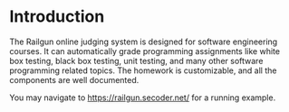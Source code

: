 # Introduction

The Railgun online judging system is designed for software engineering courses.  It can automatically grade programming assignments like white box testing, black box testing, unit testing, and many other software programming related topics.  The homework is customizable, and all the components are well documented.

You may navigate to https://railgun.secoder.net/ for a running example.
